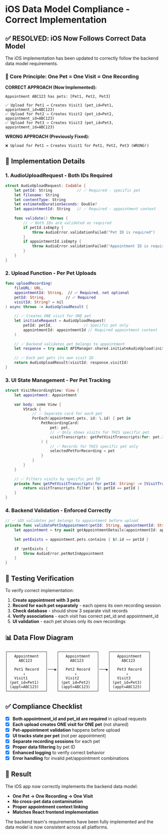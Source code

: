 # iOS Data Model Compliance - Correct Implementation

## ✅ RESOLVED: iOS Now Follows Correct Data Model

The iOS implementation has been updated to correctly follow the backend data model requirements.

### 🎯 Core Principle: One Pet = One Visit = One Recording

**CORRECT APPROACH (Now Implemented):**
```
Appointment ABC123 has pets: [Pet1, Pet2, Pet3]

✅ Upload for Pet1 → Creates Visit1 (pet_id=Pet1, appointment_id=ABC123)
✅ Upload for Pet2 → Creates Visit2 (pet_id=Pet2, appointment_id=ABC123) 
✅ Upload for Pet3 → Creates Visit3 (pet_id=Pet3, appointment_id=ABC123)
```

**WRONG APPROACH (Previously Fixed):**
```
❌ Upload for Pet1 → Creates Visit1 for Pet1, Pet2, Pet3 (WRONG!)
```

## 🔧 Implementation Details

### 1. AudioUploadRequest - Both IDs Required

```swift
struct AudioUploadRequest: Codable {
    let petId: String           // ✅ Required - specific pet
    let filename: String        
    let contentType: String     
    let estimatedDurationSeconds: Double?
    let appointmentId: String   // ✅ Required - appointment context
    
    func validate() throws {
        // ✅ Both IDs are validated as required
        if petId.isEmpty {
            throw AudioError.validationFailed("Pet ID is required")
        }
        if appointmentId.isEmpty {
            throw AudioError.validationFailed("Appointment ID is required")
        }
    }
}
```

### 2. Upload Function - Per Pet Uploads

```swift
func uploadRecording(
    fileURL: URL,
    appointmentId: String,  // ✅ Required, not optional
    petId: String,         // ✅ Required
    visitId: String? = nil
) async throws -> AudioUploadResult {
    
    // ✅ Creates ONE visit for ONE pet
    let initiateRequest = AudioUploadRequest(
        petId: petId,              // Specific pet only
        appointmentId: appointmentId // Required appointment context
    )
    
    // ✅ Backend validates pet belongs to appointment
    let response = try await APIManager.shared.initiateAudioUpload(initiateRequest)
    
    // ✅ Each pet gets its own visit ID
    return AudioUploadResult(visitId: response.visitId)
}
```

### 3. UI State Management - Per Pet Tracking

```swift
struct VisitRecordingView: View {
    let appointment: Appointment
    
    var body: some View {
        VStack {
            // ✅ Separate card for each pet
            ForEach(appointment.pets, id: \.id) { pet in
                PetRecordingCard(
                    pet: pet,
                    // ✅ Only shows visits for THIS specific pet
                    visitTranscripts: getPetVisitTranscripts(for: pet.id)
                ) {
                    // ✅ Records for THIS specific pet only
                    selectedPetForRecording = pet
                }
            }
        }
    }
    
    // ✅ Filters visits by specific pet ID
    private func getPetVisitTranscripts(for petId: String) -> [VisitTranscript] {
        return visitTranscripts.filter { $0.petId == petId }
    }
}
```

### 4. Backend Validation - Enforced Correctly

```swift
// ✅ iOS validates pet belongs to appointment before upload
private func validatePetInAppointment(petId: String, appointmentId: String) async throws {
    let appointment = try await getAppointmentDetails(appointmentId: appointmentId)
    
    let petExists = appointment.pets.contains { $0.id == petId }
    
    if !petExists {
        throw AudioError.petNotInAppointment
    }
}
```

## 🧪 Testing Verification

To verify correct implementation:

1. **Create appointment with 3 pets**
2. **Record for each pet separately** - each opens its own recording session
3. **Check database** - should show 3 separate visit records
4. **Verify associations** - each visit has correct pet_id and appointment_id
5. **UI validation** - each pet shows only its own recordings

## 📊 Data Flow Diagram

```
┌─────────────────┐    ┌─────────────────┐    ┌─────────────────┐
│   Appointment   │    │   Appointment   │    │   Appointment   │
│     ABC123      │    │     ABC123      │    │     ABC123      │
│                 │    │                 │    │                 │
│   Pet1 Record   │───▶│   Pet2 Record   │───▶│   Pet3 Record   │
│       ↓         │    │       ↓         │    │       ↓         │
│   Visit1        │    │   Visit2        │    │   Visit3        │
│ (pet_id=Pet1)   │    │ (pet_id=Pet2)   │    │ (pet_id=Pet3)   │
│ (appt=ABC123)   │    │ (appt=ABC123)   │    │ (appt=ABC123)   │
└─────────────────┘    └─────────────────┘    └─────────────────┘
```

## ✅ Compliance Checklist

- [x] **Both appointment_id and pet_id are required** in upload requests
- [x] **Each upload creates ONE visit for ONE pet** (not shared)
- [x] **Pet-appointment validation** happens before upload
- [x] **UI tracks state per pet** (not per appointment)
- [x] **Separate recording sessions** for each pet
- [x] **Proper data filtering** by pet ID
- [x] **Enhanced logging** to verify correct behavior
- [x] **Error handling** for invalid pet/appointment combinations

## 🎉 Result

The iOS app now correctly implements the backend data model:
- **One Pet → One Recording → One Visit**
- **No cross-pet data contamination**
- **Proper appointment context linking**
- **Matches React frontend implementation**

The backend team's requirements have been fully implemented and the data model is now consistent across all platforms.
